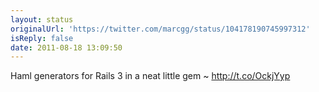 ```yaml
---
layout: status
originalUrl: 'https://twitter.com/marcgg/status/104178190745997312'
isReply: false
date: 2011-08-18 13:09:50
---
```


Haml generators for Rails 3 in a neat little gem ~ http://t.co/OckjYyp
